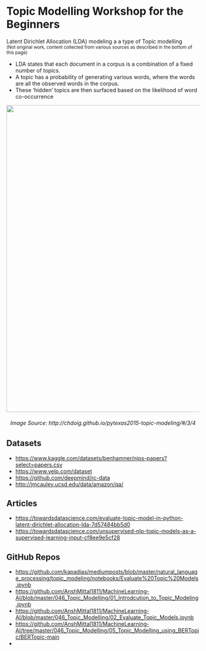 # Topic Modelling Workshop for the Beginners #

<p>
Latent Dirichlet Allocation (LDA) modeling a a type of Topic modelling 
  <br>
<small>(Not original work, content collected from various sources as described in the bottom of this page)</small>

</p>

<ul>
  <li>LDA states that each document in a corpus is a combination of a fixed number of topics.</li>
  <li>A topic has a probability of generating various words, where the words are all the observed words in the corpus.</li>
  <li>These ‘hidden’ topics are then surfaced based on the likelihood of word co-occurrence</li>
</ul>

<div align="center">
  <img src="https://github.com/prodramp/DeepWorks/blob/main/TopicModelling/images/lda-info.png" width="800" />
  <h6>Image Source: http://chdoig.github.io/pytexas2015-topic-modeling/#/3/4</h6>
</div> 


## Datasets ##
- https://www.kaggle.com/datasets/benhamner/nips-papers?select=papers.csv
- https://www.yelp.com/dataset
- https://github.com/deepmind/rc-data
- http://jmcauley.ucsd.edu/data/amazon/qa/

## Articles ##
- https://towardsdatascience.com/evaluate-topic-model-in-python-latent-dirichlet-allocation-lda-7d57484bb5d0
- https://towardsdatascience.com/unsupervised-nlp-topic-models-as-a-supervised-learning-input-cf8ee9e5cf28


## GitHub Repos ##
- https://github.com/kapadias/mediumposts/blob/master/natural_language_processing/topic_modeling/notebooks/Evaluate%20Topic%20Models.ipynb
- https://github.com/AnshMittal1811/MachineLearning-AI/blob/master/046_Topic_Modelling/01_Introdcution_to_Topic_Modeling.ipynb
- https://github.com/AnshMittal1811/MachineLearning-AI/blob/master/046_Topic_Modelling/02_Evaluate_Topic_Models.ipynb
- https://github.com/AnshMittal1811/MachineLearning-AI/tree/master/046_Topic_Modelling/05_Topic_Modelling_using_BERTopic/BERTopic-main
- 
